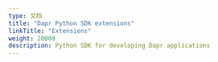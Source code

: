 ```yaml
---
type: 文档
title: "Dapr Python SDK extensions"
linkTitle: "Extensions"
weight: 20000
description: Python SDK for developing Dapr applications
---
```


